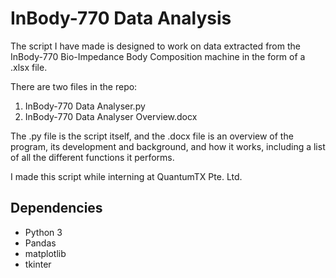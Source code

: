 # InBody-770 Data Analysis

The script I have made is designed to work on data extracted from the InBody-770 Bio-Impedance Body Composition machine in the form of a .xlsx file.

There are two files in the repo:

1. InBody-770 Data Analyser.py
2. InBody-770 Data Analyser Overview.docx

The .py file is the script itself, and the .docx file is an overview of the program, its development and background, and how it works, including a list of all the different functions it performs.

I made this script while interning at QuantumTX Pte. Ltd.

## Dependencies
- Python 3
- Pandas
- matplotlib
- tkinter